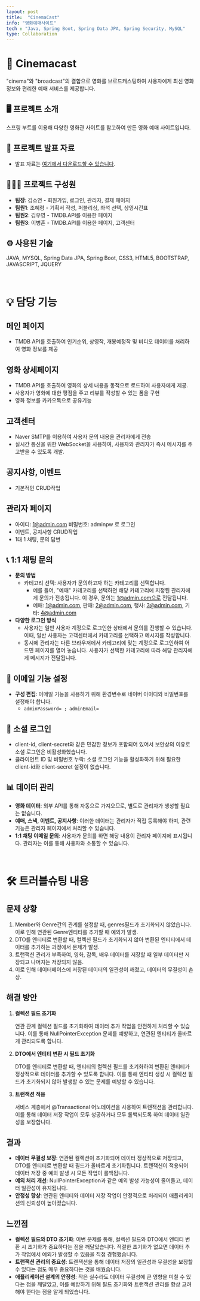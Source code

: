 ```yaml
---
layout: post
title:  "CinemaCast"
info: "영화예매사이트"
tech : "Java, Spring Boot, Spring Data JPA, Spring Security, MySQL"
type: Collaboration
---
```


# 📌 Cinemacast
"cinema"와 "broadcast"의 결합으로 영화를 브로드캐스팅하여 사용자에게 최신 영화 정보와 편리한 예매 서비스를 제공합니다.

## 🖥️ 프로젝트 소개
스프링 부트를 이용해 다양한 영화관 사이트를 참고하여 만든 영화 예매 사이트입니다.

## 📄 프로젝트 발표 자료
- 발표 자료는 [여기에서 다운로드할 수 있습니다](https://docs.google.com/presentation/d/1Ua3kVJtuOFLrB7LKAKkkmn6AiUeTZ_L_/edit?usp=drive_link&ouid=104385299162078736648&rtpof=true&sd=true).

## 👨‍👩‍👦 프로젝트 구성원
- **팀장**: 김소연 - 회원가입, 로그인, 관리자, 결제 페이지
- **팀원1**: 조혜령 - 기획서 작성, 퍼블리싱, 좌석 선택, 상영시간표
- **팀원2**: 김우영 - TMDB.API를 이용한 페이지
- **팀원3**: 이병훈 - TMDB.API를 이용한 페이지, 고객센터

## ⚙️ 사용된 기술
JAVA, MYSQL, Spring Data JPA, Spring Boot, CSS3, HTML5, BOOTSTRAP, JAVASCRIPT, JQUERY

<br/>

# 💡 담당 기능

## 메인 페이지
- TMDB API를 호출하여 인기순위, 상영작, 개봉예정작 및 비디오 데이터를 처리하여 영화 정보를 제공

## 영화 상세페이지
 - TMDB API를 호출하여 영화의 상세 내용을 동적으로 로드하여 사용자에게 제공.
 - 사용자가 영화에 대한 평점을 주고 리뷰를 작성할 수 있는 폼을 구현
 - 영화 정보를 카카오톡으로 공유기능

## 고객센터
-  Naver SMTP를 이용하여 사용자 문의 내용을 관리자에게 전송
-  실시간 통신을 위한 WebSocket을 사용하여, 사용자와 관리자가 즉시 메시지를 주고받을 수 있도록 개발.

## 공지사항, 이벤트
- 기본적인 CRUD작업

## 관리자 페이지
- 아이디: 1@admin.com 비밀번호: adminpw 로 로그인
- 이벤트, 공지사항 CRUD작업
- 1대 1 채팅, 문의 답변

## 📞 1:1 채팅 문의
- **문의 방법**
    - 카테고리 선택: 사용자가 문의하고자 하는 카테고리를 선택합니다.
        - 예를 들어, "예매" 카테고리를 선택하면 해당 카테고리에 지정된 관리자에게 문의가 전송됩니다. 이 경우, 문의는 1@admin.com으로 전달됩니다.
        - 예매: 1@admin.com, 판매: 2@admin.com, 행사: 3@admin.com, 기타: 4@admin.com
- **다양한 로그인 방식**
    - 사용자는 일반 사용자 계정으로 로그인한 상태에서 문의를 진행할 수 있습니다. 이때, 일반 사용자는 고객센터에서 카테고리를 선택하고 메시지를 작성합니다.
    - 동시에 관리자는 다른 브라우저에서 카테고리에 맞는 계정으로 로그인하여 어드민 페이지를 열어 놓습니다. 사용자가 선택한 카테고리에 따라 해당 관리자에게 메시지가 전달됩니다.

## 📧 이메일 기능 설정
- **구성 편집**: 이메일 기능을 사용하기 위해 환경변수로 네이버 아이디와 비밀번호를 설정해야 합니다.
    - `adminPassword= ; adminEmail=`

## 🚫 소셜 로그인
- client-id, client-secret와 같은 민감한 정보가 포함되어 있어서 보안상의 이유로 소셜 로그인은 비활성화했습니다.
- 클라이언트 ID 및 비밀번호 누락: 소셜 로그인 기능을 활성화하기 위해 필요한 client-id와 client-secret 설정이 없습니다.

## 📊 데이터 관리
- **영화 데이터**: 외부 API를 통해 자동으로 가져오므로, 별도로 관리자가 생성할 필요는 없습니다.
- **예매, 스낵, 이벤트, 공지사항**: 이러한 데이터는 관리자가 직접 등록해야 하며, 관련 기능은 관리자 페이지에서 처리할 수 있습니다.
- **1:1 채팅 이메일 문의**: 사용자가 문의를 하면 해당 내용이 관리자 페이지에 표시됩니다. 관리자는 이를 통해 사용자와 소통할 수 있습니다.

<br/>

# 🛠️ 트러블슈팅 내용

## 문제 상황

1. Member와  Genre간의 관계를 설정할 때, genres필드가 초기화되지 않았습니다. 이로 인해 연관된 Genre엔티티를 추가할 때 예외가 발생.
2. DTO를 엔티티로 변환할 때, 컬렉션 필드가 초기화되지 않아 변환된 엔티티에서 데이터를 추가하는 과정에서 문제가 발생.
3. 트랜잭션 관리가 부족하여, 영화, 감독, 배우 데이터를 저장할 때 일부 데이터만 저장되고 나머지는 저장되지 않음.
4. 이로 인해 데이터베이스에 저장된 데이터의 일관성이 깨졌고, 데이터의 무결성이 손상.


## 해결 방안

1. **컬렉션 필드 초기화**

   연관 관계 컬렉션 필드를 초기화하여 데이터 추가 작업을 안전하게 처리할 수 있습니다. 이를 통해 NullPointerException 문제를 예방하고, 연관된 엔티티가 올바르게 관리되도록 합니다.

2. **DTO에서 엔티티 변환 시 필드 초기화**

   DTO를 엔티티로 변환할 때, 엔티티의 컬렉션 필드를 초기화하여 변환된 엔티티가 정상적으로 데이터를 추가할 수 있도록 합니다. 이를 통해 엔티티 생성 시 컬렉션 필드가 초기화되지 않아 발생할 수 있는 문제를 예방할 수 있습니다.

3. **트랜잭션 적용**

   서비스 계층에서 @Transactional 어노테이션을 사용하여 트랜잭션을 관리합니다. 이를 통해 데이터 저장 작업이 모두 성공하거나 모두 롤백되도록 하여 데이터 일관성을 보장합니다.

## 결과

- **데이터 무결성 보장**: 연관된 컬렉션이 초기화되어 데이터 정상적으로 저장되고, DTO를 엔티티로 변환할 때 필드가 올바르게 초기화됩니다. 트랜잭션이 적용되어 데이터 저장 중 예외 발생 시 모든 작업이 롤백됩니다.
- **예외 처리 개선**: NullPointerException과 같은 예외 발생 가능성이 줄어들고, 데이터 일관성이 유지됩니다.
- **안정성 향상**: 연관된 엔티티와 데이터 저장 작업이 안정적으로 처리되어 애플리케이션의 신뢰성이 높아졌습니다.

## 느낀점

- **컬렉션 필드와 DTO 초기화**: 이번 문제를 통해, 컬렉션 필드와 DTO에서 엔티티 변환 시 초기화가 중요하다는 점을 깨달았습니다. 적절한 초기화가 없으면 데이터 추가 작업에서 예외가 발생할 수 있음을 직접 경험했습니다.
- **트랜잭션 관리의 중요성**: 트랜잭션을 통해 데이터 저장의 일관성과 무결성을 보장할 수 있다는 점도 매우 중요하다는 것을 배웠습니다.
- **애플리케이션 설계의 안정성**: 작은 실수라도 데이터 무결성에 큰 영향을 미칠 수 있다는 점을 깨달았고, 이를 예방하기 위해 필드 초기화와 트랜잭션 관리를 항상 고려해야 한다는 점을 알게 되었습니다.